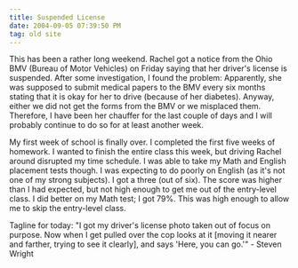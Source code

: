 ```yaml
---
title: Suspended License
date: 2004-09-05 07:39:50 PM
tag: old site
---
```


This has been a rather long weekend. Rachel got a notice from the Ohio BMV (Bureau of Motor Vehicles) on Friday saying that her driver's license is suspended. After some investigation, I found the problem: Apparently, she was supposed to submit medical papers to the BMV every six months stating that it is okay for her to drive (because of her diabetes). Anyway, either we did not get the forms from the BMV or we misplaced them. Therefore, I have been her chauffer for the last couple of days and I will probably continue to do so for at least another week.

My first week of school is finally over. I completed the first five weeks of homework. I wanted to finish the entire class this week, but driving Rachel around disrupted my time schedule. I was able to take my Math and English placement tests though. I was expecting to do poorly on English (as it's not one of my strong subjects). I got a three (out of six). The score was higher than I had expected, but not high enough to get me out of the entry-level class. I did better on my Math test; I got 79%. This was high enough to allow me to skip the entry-level class.

Tagline for today: "I got my driver's license photo taken out of focus on purpose. Now when I get pulled over the cop looks at it [moving it nearer and farther, trying to see it clearly], and says 'Here, you can go.'" - Steven Wright
